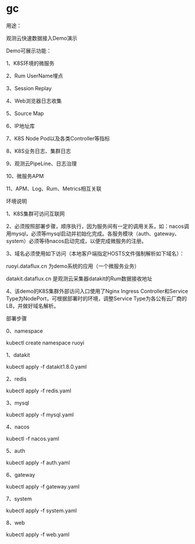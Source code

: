 # gc
用途：

观测云快速数据接入Demo演示

Demo可展示功能：

1、K8S环境的微服务

2、Rum UserName埋点

3、Session Replay

4、Web浏览器日志收集

5、Source Map

6、IP地址库

7、K8S Node Pod以及各类Controller等指标

8、K8S业务日志、集群日志

9、观测云PipeLine、日志治理

10、微服务APM

11、APM、Log、Rum、Metrics相互关联

环境说明

1、K8S集群可访问互联网

2、必须按照部署步骤，顺序执行，因为服务间有一定的调用关系，如：nacos调用mysql，必须等mysql启动并初始化完成。各服务模块（auth、gateway、system）必须等待nacos启动完成，以便完成微服务的注册。

3、域名必须使用如下访问（本地客户端指定HOSTS文件强制解析如下域名）：

ruoyi.dataflux.cn 为demo系统的应用（一个微服务业务）

datakit.dataflux.cn 是观测云采集器datakit的Rum数据接收地址

4、该demo的K8S集群外部访问入口使用了Nginx Ingress Controller和Service Type为NodePort，可根据部署时的环境，调整Service Type为各公有云厂商的LB，并做好域名解析。

部署步骤

0、namespace

kubectl create namespace ruoyi

1、datakit

kubectl apply -f datakit1.8.0.yaml

2、redis

kubectl apply -f redis.yaml 

3、mysql

kubectl apply -f mysql.yaml

4、nacos

kubectl -f nacos.yaml

5、auth

kubectl apply -f auth.yaml

6、gateway

kubectl apply -f gateway.yaml

7、system

kubectl apply -f system.yaml

8、web

kubectl apply -f web.yaml
